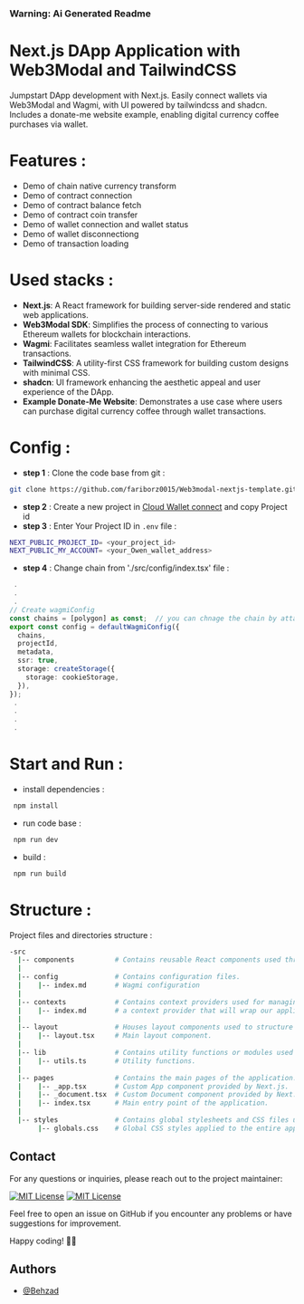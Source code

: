 ### Warning: Ai Generated Readme

# Next.js DApp Application with Web3Modal and TailwindCSS

Jumpstart DApp development with Next.js. Easily connect wallets via Web3Modal and Wagmi, with UI powered by tailwindcss and shadcn. Includes a donate-me website example, enabling digital currency coffee purchases via wallet.
# Features : 
- Demo of chain native currency transform 
- Demo of contract connection 
- Demo of contract balance fetch 
- Demo of contract coin transfer 
- Demo of wallet connection and wallet status 
- Demo of wallet disconnectiong 
- Demo of transaction loading 

# Used stacks :

  - **Next.js**: A React framework for building server-side rendered and static web applications.
  - **Web3Modal SDK**: Simplifies the process of connecting to various Ethereum wallets for blockchain interactions.
  - **Wagmi**: Facilitates seamless wallet integration for Ethereum transactions.
  - **TailwindCSS**: A utility-first CSS framework for building custom designs with minimal CSS.
  - **shadcn**: UI framework enhancing the aesthetic appeal and user experience of the DApp.
  - **Example Donate-Me Website**: Demonstrates a use case where users can purchase digital currency coffee through wallet transactions.

# Config  :
- **step 1** : Clone the code base from git :
```bash
git clone https://github.com/fariborz0015/Web3modal-nextjs-template.git
```
- **step 2** : Create a new project in [Cloud Wallet connect](https://cloud.walletconnect.com) and copy Project id 
- **step 3** : Enter Your Project ID in `.env` file :
```bash
NEXT_PUBLIC_PROJECT_ID= <your_project_id>
NEXT_PUBLIC_MY_ACCOUNT= <your_Owen_wallet_address>
```
- **step 4** : Change chain from './src/config/index.tsx' file :
```ts
 .
 .
 .
// Create wagmiConfig
const chains = [polygon] as const;  // you can chnage the chain by attantion to your need 
export const config = defaultWagmiConfig({
  chains,
  projectId,
  metadata,
  ssr: true,
  storage: createStorage({
    storage: cookieStorage,
  }),
});
 .
 .
 .
 .
```
# Start and Run   :
- install dependencies :
```bash
 npm install 
```
- run code base  :
```bash
 npm run dev  
```
- build :
```bash
 npm run build  
```

# Structure : 

Project files and directories structure :

```bash 
-src
  |-- components          # Contains reusable React components used throughout the application.
  |
  |-- config              # Contains configuration files.
  |    |-- index.md       # Wagmi configuration
  |
  |-- contexts            # Contains context providers used for managing application-wide state.
  |    |-- index.md       # a context provider that will wrap our application and initialized Web3Modal (createWeb3Modal)
  |
  |-- layout              # Houses layout components used to structure the overall appearance of the application.
  |    |-- layout.tsx     # Main layout component.
  |
  |-- lib                 # Contains utility functions or modules used across different parts of the application.
  |    |-- utils.ts       # Utility functions.
  |
  |-- pages               # Contains the main pages of the application. Each file typically represents a single page or route.
  |    |-- _app.tsx       # Custom App component provided by Next.js.
  |    |-- _document.tsx  # Custom Document component provided by Next.js.
  |    |-- index.tsx      # Main entry point of the application.
  |
  |-- styles              # Contains global stylesheets and CSS files used to style the application.
       |-- globals.css    # Global CSS styles applied to the entire application.
```



## Contact
For any questions or inquiries, please reach out to the project maintainer:

 [![MIT License](https://img.shields.io/badge/Gmail-D14836?style=for-the-badge&logo=gmail&logoColor=white)](mailto:Behzad.rajabalipour@gmail.com)
 [![MIT License](https://img.shields.io/badge/Telegram-2CA5E0?style=for-the-badge&logo=telegram&logoColor=white)](https://t.me/behzad_rjp)



Feel free to open an issue on GitHub if you encounter any problems or have suggestions for improvement.

Happy coding! 👨‍💻
## Authors

- [@Behzad](https://github.com/Behzad-Rajabalipour)

 


 
